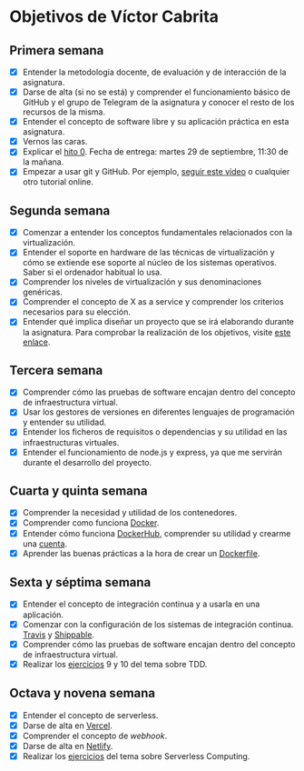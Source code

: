 # Objetivos de Víctor Cabrita

## Primera semana

- [x] Entender la metodología docente, de evaluación y de interacción de la asignatura.
- [x] Darse de alta (si no se está) y comprender el funcionamiento básico de GitHub y el grupo de Telegram de la asignatura y conocer el resto de los recursos de la misma.
- [x] Entender el concepto de software libre y su aplicación práctica en esta asignatura.
- [x] Vernos las caras.
- [x] Explicar el [hito 0](http://jj.github.io/IV/documentos/proyecto/0.Repositorio). Fecha de entrega: martes 29 de septiembre, 11:30 de la mañana.
- [x] Empezar a usar git y GitHub. Por ejemplo, [seguir este vídeo](https://www.youtube.com/watch?v=gmXyJI01qa8) o cualquier otro tutorial online.

## Segunda semana

- [x] Comenzar a entender los conceptos fundamentales relacionados con la virtualización.
- [x] Entender el soporte en hardware de las técnicas de virtualización y cómo se extiende ese soporte al núcleo de los sistemas operativos. Saber si el ordenador habitual lo usa.
- [x] Comprender los niveles de virtualización y sus denominaciones genéricas.
- [x] Comprender el concepto de X as a service y comprender los criterios necesarios para su elección.
- [x] Entender qué implica diseñar un proyecto que se irá elaborando durante la asignatura.
      Para comprobar la realización de los objetivos, visite [este enlace](https://github.com/Torchu/IV-Ejercicios-y-Objetivos/blob/main/Objetivos/Semana02.md).

## Tercera semana

- [x] Comprender cómo las pruebas de software encajan dentro del concepto de infraestructura virtual.
- [x] Usar los gestores de versiones en diferentes lenguajes de programación y entender su utilidad.
- [x] Entender los ficheros de requisitos o dependencias y su utilidad en las infraestructuras virtuales.
- [x] Entender el funcionamiento de node.js y express, ya que me servirán durante el desarrollo del proyecto.

## Cuarta y quinta semana

- [x] Comprender la necesidad y utilidad de los contenedores.
- [x] Comprender como funciona [Docker](https://www.docker.com/).
- [x] Entender cómo funciona [DockerHub](https://hub.docker.com/), comprender su utilidad y crearme una [cuenta](https://hub.docker.com/u/torchu).
- [x] Aprender las buenas prácticas a la hora de crear un [Dockerfile](https://github.com/Torchu/GymBot/blob/master/Dockerfile).

## Sexta y séptima semana

- [x] Entender el concepto de integración continua y a usarla en una aplicación.
- [x] Comenzar con la configuración de los sistemas de integración continua. [Travis](https://github.com/torchu/GymBot/blob/master/docs/travis.md) y [Shippable](https://github.com/torchu/GymBot/blob/master/docs/shippable.md).
- [x] Comprender cómo las pruebas de software encajan dentro del concepto de infraestructura virtual.
- [x] Realizar los [ejercicios](https://github.com/torchu/IV-Ejercicios-y-Objetivos/blob/main/Ejercicios/TDD.md) 9 y 10 del tema sobre TDD.

## Octava y novena semana
- [x] Entender el concepto de serverless.
- [x] Darse de alta en [Vercel](https://vercel.com/torchu).
- [x] Comprender el concepto de *webhook*.
- [x] Darse de alta en [Netlify](https://app.netlify.com/teams/torchu/overview).
- [x] Realizar los [ejercicios](https://github.com/torchu/IV-Ejercicios-y-Objetivos/blob/main/Ejercicios/serverless.md) del tema sobre Serverless Computing.